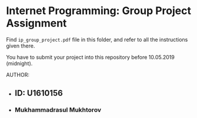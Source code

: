 # Internet Programming: Group Project Assignment

Find `ip_group_project.pdf` file in this folder, and refer to all the instructions given there. 

You have to submit your project into this repository before 10.05.2019 (midnight).

AUTHOR: 
 - ## ID: U1610156
 - ### Mukhammadrasul Mukhtorov
